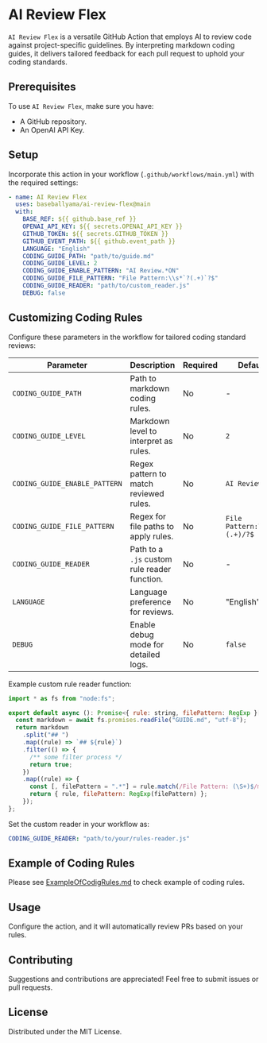 # AI Review Flex

`AI Review Flex` is a versatile GitHub Action that employs AI to review code against project-specific guidelines. By interpreting markdown coding guides, it delivers tailored feedback for each pull request to uphold your coding standards.

## Prerequisites

To use `AI Review Flex`, make sure you have:

- A GitHub repository.
- An OpenAI API Key.

## Setup

Incorporate this action in your workflow (`.github/workflows/main.yml`) with the required settings:

```yaml
- name: AI Review Flex
  uses: baseballyama/ai-review-flex@main
  with:
    BASE_REF: ${{ github.base_ref }}
    OPENAI_API_KEY: ${{ secrets.OPENAI_API_KEY }}
    GITHUB_TOKEN: ${{ secrets.GITHUB_TOKEN }}
    GITHUB_EVENT_PATH: ${{ github.event_path }}
    LANGUAGE: "English"
    CODING_GUIDE_PATH: "path/to/guide.md"
    CODING_GUIDE_LEVEL: 2
    CODING_GUIDE_ENABLE_PATTERN: "AI Review.*ON"
    CODING_GUIDE_FILE_PATTERN: "File Pattern:\\s*`?(.+)`?$"
    CODING_GUIDE_READER: "path/to/custom_reader.js"
    DEBUG: false
```

## Customizing Coding Rules

Configure these parameters in the workflow for tailored coding standard reviews:

| Parameter                     | Description                                  | Required | Default                     |
| ----------------------------- | -------------------------------------------- | -------- | --------------------------- |
| `CODING_GUIDE_PATH`           | Path to markdown coding rules.               | No       | -                           |
| `CODING_GUIDE_LEVEL`          | Markdown level to interpret as rules.        | No       | `2`                         |
| `CODING_GUIDE_ENABLE_PATTERN` | Regex pattern to match reviewed rules.       | No       | `AI Review.*ON`             |
| `CODING_GUIDE_FILE_PATTERN`   | Regex for file paths to apply rules.         | No       | `File Pattern:\s*/?(.+)/?$` |
| `CODING_GUIDE_READER`         | Path to a `.js` custom rule reader function. | No       | -                           |
| `LANGUAGE`                    | Language preference for reviews.             | No       | "English"                   |
| `DEBUG`                       | Enable debug mode for detailed logs.         | No       | `false`                     |

Example custom rule reader function:

```javascript
import * as fs from "node:fs";

export default async (): Promise<{ rule: string, filePattern: RegExp }[]> => {
  const markdown = await fs.promises.readFile("GUIDE.md", "utf-8");
  return markdown
    .split("## ")
    .map((rule) => `## ${rule}`)
    .filter(() => {
      /** some filter process */
      return true;
    })
    .map((rule) => {
      const [, filePattern = ".*"] = rule.match(/File Pattern: (\S+)$/m) ?? [];
      return { rule, filePattern: RegExp(filePattern) };
    });
};
```

Set the custom reader in your workflow as:

```yaml
CODING_GUIDE_READER: "path/to/your/rules-reader.js"
```

## Example of Coding Rules

Please see [ExampleOfCodigRules.md](./ExampleOfCodigRules.md) to check example of coding rules.

## Usage

Configure the action, and it will automatically review PRs based on your rules.

## Contributing

Suggestions and contributions are appreciated! Feel free to submit issues or pull requests.

## License

Distributed under the MIT License.
